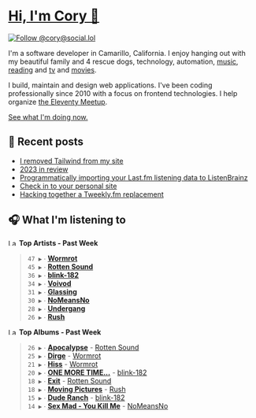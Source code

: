 # [Hi, I'm Cory 👋](https://coryd.dev)

[![Follow @cory@social.lol](https://img.shields.io/mastodon/follow/109606224363698309?domain=https%3A%2F%2Fsocial.lol&style=for-the-badge&logo=Mastodon&logoColor=white&labelColor=6364FF)](https://social.lol/@cory)

I'm a software developer in Camarillo, California. I enjoy hanging out with my beautiful family and 4 rescue dogs, technology, automation, [music](https://last.fm/user/coryd_), [reading](https://app.thestorygraph.com/profile/coryd) and [tv](https://trakt.tv/users/cdransf) and [movies](https://trakt.tv/users/cdransf).

I build, maintain and design web applications. I've been coding professionally since 2010 with a focus on frontend technologies. I help organize [the Eleventy Meetup](https://11tymeetup.dev/).

[See what I'm doing now.](https://coryd.dev/now)

## 📝 Recent posts

<!-- BLOGPOSTS:START -->
- [I removed Tailwind from my site](https://coryd.dev/posts/2023/i-removed-tailwind-from-my-site/)
- [2023 in review](https://coryd.dev/posts/2023/2023-in-review/)
- [Programmatically importing your Last.fm listening data to ListenBrainz](https://coryd.dev/posts/2023/programmatically-importing-your-lastfm-listening-data-to-listenbrainz/)
- [Check in to your personal site](https://coryd.dev/posts/2023/check-in-to-your-personal-site/)
- [Hacking together a Tweekly.fm replacement](https://coryd.dev/posts/2023/hacking-together-a-tweeklyfm-repalcement/)
<!-- BLOGPOSTS:END -->

## 🎧 What I'm listening to

<!--START_LASTFM_ARTISTS:{"period": "7day", "rows": 8}-->
<a href="https://last.fm" target="_blank"><img src="https://user-images.githubusercontent.com/17434202/215290617-e793598d-d7c9-428f-9975-156db1ba89cc.svg" alt="Last.fm Logo" width="18" height="13"/></a> **Top Artists - Past Week**

> `47 ▶️` ∙ **[Wormrot](https://www.last.fm/music/Wormrot)**<br/>
> `45 ▶️` ∙ **[Rotten Sound](https://www.last.fm/music/Rotten+Sound)**<br/>
> `36 ▶️` ∙ **[blink-182](https://www.last.fm/music/blink-182)**<br/>
> `34 ▶️` ∙ **[Voivod](https://www.last.fm/music/Voivod)**<br/>
> `31 ▶️` ∙ **[Glassing](https://www.last.fm/music/Glassing)**<br/>
> `30 ▶️` ∙ **[NoMeansNo](https://www.last.fm/music/NoMeansNo)**<br/>
> `28 ▶️` ∙ **[Undergang](https://www.last.fm/music/Undergang)**<br/>
> `26 ▶️` ∙ **[Rush](https://www.last.fm/music/Rush)**<br/>
<!--END_LASTFM_ARTISTS-->

<!--START_LASTFM_ALBUMS:{"period": "7day", "rows": 8}-->
<a href="https://last.fm" target="_blank"><img src="https://user-images.githubusercontent.com/17434202/215290617-e793598d-d7c9-428f-9975-156db1ba89cc.svg" alt="Last.fm Logo" width="18" height="13"/></a> **Top Albums - Past Week**

> `26 ▶️` ∙ **[Apocalypse](https://www.last.fm/music/Rotten+Sound/Apocalypse)** - [Rotten Sound](https://www.last.fm/music/Rotten+Sound)<br/>
> `25 ▶️` ∙ **[Dirge](https://www.last.fm/music/Wormrot/Dirge)** - [Wormrot](https://www.last.fm/music/Wormrot)<br/>
> `21 ▶️` ∙ **[Hiss](https://www.last.fm/music/Wormrot/Hiss)** - [Wormrot](https://www.last.fm/music/Wormrot)<br/>
> `20 ▶️` ∙ **[ONE MORE TIME...](https://www.last.fm/music/blink-182/ONE+MORE+TIME...)** - [blink-182](https://www.last.fm/music/blink-182)<br/>
> `18 ▶️` ∙ **[Exit](https://www.last.fm/music/Rotten+Sound/Exit)** - [Rotten Sound](https://www.last.fm/music/Rotten+Sound)<br/>
> `18 ▶️` ∙ **[Moving Pictures](https://www.last.fm/music/Rush/Moving+Pictures)** - [Rush](https://www.last.fm/music/Rush)<br/>
> `15 ▶️` ∙ **[Dude Ranch](https://www.last.fm/music/blink-182/Dude+Ranch)** - [blink-182](https://www.last.fm/music/blink-182)<br/>
> `14 ▶️` ∙ **[Sex Mad - You Kill Me](https://www.last.fm/music/NoMeansNo/Sex+Mad+-+You+Kill+Me)** - [NoMeansNo](https://www.last.fm/music/NoMeansNo)<br/>
<!--END_LASTFM_ALBUMS-->
